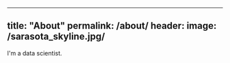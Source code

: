 ----
title: "About"
permalink: /about/
header:
  image: /sarasota_skyline.jpg/
----

I'm a data scientist.
